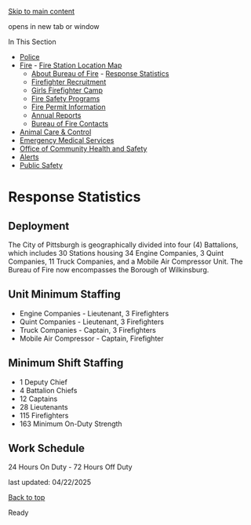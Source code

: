 [Skip to main content](https://www.pittsburghpa.gov/Safety/Fire/About-Fire/Response-Statistics#main-content)

opens in new tab or window

In This Section

- [Police](https://www.pittsburghpa.gov/Safety/Police)
- [Fire](https://www.pittsburghpa.gov/Safety/Fire)  - [Fire Station Location Map](https://www.pittsburghpa.gov/Safety/Fire/Districts-Zones)
  - [About Bureau of Fire](https://www.pittsburghpa.gov/Safety/Fire/About-Fire)    - [Response Statistics](https://www.pittsburghpa.gov/Safety/Fire/About-Fire/Response-Statistics)
  - [Firefighter Recruitment](https://www.pittsburghpa.gov/Safety/Fire/Firefighter-Recruitment)
  - [Girls Firefighter Camp](https://www.pittsburghpa.gov/Safety/Fire/Girls-Firefighter-Camp)
  - [Fire Safety Programs](https://www.pittsburghpa.gov/Safety/Fire/Fire-Safety-Programs)
  - [Fire Permit Information](https://www.pittsburghpa.gov/Safety/Fire/Fire-Permit-Information)
  - [Annual Reports](https://www.pittsburghpa.gov/Safety/Fire/Annual-Reports)
  - [Bureau of Fire Contacts](https://www.pittsburghpa.gov/Safety/Fire/Bureau-of-Fire-Contacts)
- [Animal Care & Control](https://www.pittsburghpa.gov/Safety/Animal-Care-Control)
- [Emergency Medical Services](https://www.pittsburghpa.gov/Safety/Emergency-Medical-Services)
- [Office of Community Health and Safety](https://www.pittsburghpa.gov/Safety/Office-of-Community-Health-and-Safety)
- [Alerts](https://www.pittsburghpa.gov/Safety/Alerts)
- [Public Safety](https://www.pittsburghpa.gov/Safety/Public-Safety)

# Response Statistics

## Deployment

The City of Pittsburgh is geographically divided into four (4) Battalions, which includes 30 Stations housing 34 Engine Companies, 3 Quint Companies, 11 Truck Companies, and a Mobile Air Compressor Unit. The Bureau of Fire now encompasses the Borough of Wilkinsburg.

## Unit Minimum Staffing

- Engine Companies - Lieutenant, 3 Firefighters
- Quint Companies - Lieutenant, 3 Firefighters
- Truck Companies - Captain, 3 Firefighters
- Mobile Air Compressor - Captain, Firefighter

## Minimum Shift Staffing

- 1 Deputy Chief
- 4 Battalion Chiefs
- 12 Captains
- 28 Lieutenants
- 115 Firefighters
- 163 Minimum On-Duty Strength

## Work Schedule

24 Hours On Duty - 72 Hours Off Duty

last updated: 04/22/2025

[Back to top](https://www.pittsburghpa.gov/Safety/Fire/About-Fire/Response-Statistics#body-top)

Ready
